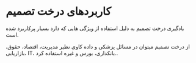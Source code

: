 # کاربردهای درخت تصمیم 

یادگیری درخت تصمیم به دلیل استفاده از ویژگی هایی که دارد بسیار پرکاربرد شده است. 

از درخت تصمیم میتوان در مسائل پزشکی و داده کاوی نظیر مدیریت، اقتصاد، حقوق، بازاریابی، IT، بانکداری، بورس و غیره استفاده کرد..
